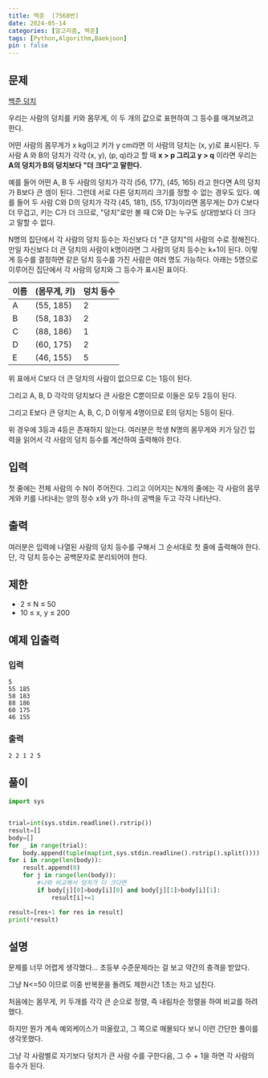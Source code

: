 ```yaml
---
title: 백준  [7568번]
date: 2024-05-14
categories: [알고리즘, 백준]
tags: [Python,Algorithm,Baekjoon]
pin : false
---
```

## 문제

[백준 덩치](https://www.acmicpc.net/problem/7568)

우리는 사람의 덩치를 키와 몸무게, 이 두 개의 값으로 표현하여 그 등수를 매겨보려고 한다.

어떤 사람의 몸무게가 x kg이고 키가 y cm라면 이 사람의 덩치는 (x, y)로 표시된다. 두 사람 A 와 B의 덩치가 각각 (x, y), (p, q)라고 할 때 **x > p 그리고 y > q** 이라면 우리는 **A의 덩치가 B의 덩치보다 "더 크다"고 말한다.**

예를 들어 어떤 A, B 두 사람의 덩치가 각각 (56, 177), (45, 165) 라고 한다면 A의 덩치가 B보다 큰 셈이 된다. 그런데 서로 다른 덩치끼리 크기를 정할 수 없는 경우도 있다. 예를 들어 두 사람 C와 D의 덩치가 각각 (45, 181), (55, 173)이라면 몸무게는 D가 C보다 더 무겁고, 키는 C가 더 크므로, "덩치"로만 볼 때 C와 D는 누구도 상대방보다 더 크다고 말할 수 없다.

N명의 집단에서 각 사람의 덩치 등수는 자신보다 더 "큰 덩치"의 사람의 수로 정해진다. 만일 자신보다 더 큰 덩치의 사람이 k명이라면 그 사람의 덩치 등수는 k+1이 된다. 이렇게 등수를 결정하면 같은 덩치 등수를 가진 사람은 여러 명도 가능하다. 아래는 5명으로 이루어진 집단에서 각 사람의 덩치와 그 등수가 표시된 표이다.

| 이름 | (몸무게, 키) | 덩치 등수 |
|---|---|---|
| A | (55, 185) | 2 |
| B | (58, 183) | 2 |
| C | (88, 186) | 1 |
| D | (60, 175) | 2 |
| E | (46, 155) | 5 |

위 표에서 C보다 더 큰 덩치의 사람이 없으므로 C는 1등이 된다.

그리고 A, B, D 각각의 덩치보다 큰 사람은 C뿐이므로 이들은 모두 2등이 된다.

그리고 E보다 큰 덩치는 A, B, C, D 이렇게 4명이므로 E의 덩치는 5등이 된다.

위 경우에 3등과 4등은 존재하지 않는다. 여러분은 학생 N명의 몸무게와 키가 담긴 입력을 읽어서 각 사람의 덩치 등수를 계산하여 출력해야 한다.


## 입력

첫 줄에는 전체 사람의 수 N이 주어진다. 그리고 이어지는 N개의 줄에는 각 사람의 몸무게와 키를 나타내는 양의 정수 x와 y가 하나의 공백을 두고 각각 나타난다.

## 출력

여러분은 입력에 나열된 사람의 덩치 등수를 구해서 그 순서대로 첫 줄에 출력해야 한다. 단, 각 덩치 등수는 공백문자로 분리되어야 한다.

## 제한

- 2 ≤ N ≤ 50
- 10 ≤ x, y ≤ 200
## 예제 입출력

### 입력

```text
5
55 185
58 183
88 186
60 175
46 155
```

### 출력


```text
2 2 1 2 5
```


## 풀이
```python
import sys


trial=int(sys.stdin.readline().rstrip())
result=[]
body=[]
for _ in range(trial):
    body.append(tuple(map(int,sys.stdin.readline().rstrip().split())))
for i in range(len(body)):
    result.append(0)
    for j in range(len(body)):
        #나와 비교해서 덩치가 더 크다면
        if body[j][0]>body[i][0] and body[j][1]>body[i][1]:
            result[i]+=1

result=[res+1 for res in result]
print(*result)
```

## 설명

문제를 너무 어렵게 생각했다... 초등부 수준문제라는 걸 보고 약간의 충격을 받았다.

그냥 N<=50 이므로 이중 반복문을 돌려도 제한시간 1초는 차고 넘친다.

처음에는 몸무게, 키 두개를 각각 큰 순으로 정렬, 즉 내림차순 정렬을 하여 비교를 하려 했다.

하지만 뭔가 계속 예외케이스가 떠올랐고, 그 쪽으로 매몰되다 보니 이런 간단한 풀이를 생각못했다.

그냥 각 사람별로 자기보다 덩치가 큰 사람 수를 구한다음, 그 수 + 1을 하면 각 사람의 등수가 된다.

